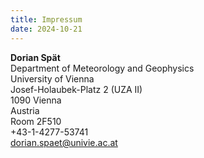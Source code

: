 ```yaml
---
title: Impressum
date: 2024-10-21
---
```


**Dorian Spät**\
Department of Meteorology and Geophysics\
University of Vienna\
Josef-Holaubek-Platz 2 (UZA II)\
1090 Vienna\
Austria\
Room 2F510\
+43-1-4277-53741\
dorian.spaet@univie.ac.at
